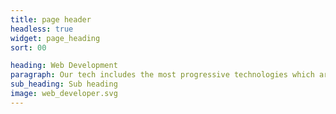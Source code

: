 ```yaml
---
title: page header
headless: true
widget: page_heading
sort: 00

heading: Web Development
paragraph: Our tech includes the most progressive technologies which are excellent tools to build outstanding web sites.
sub_heading: Sub heading
image: web_developer.svg
---
```

